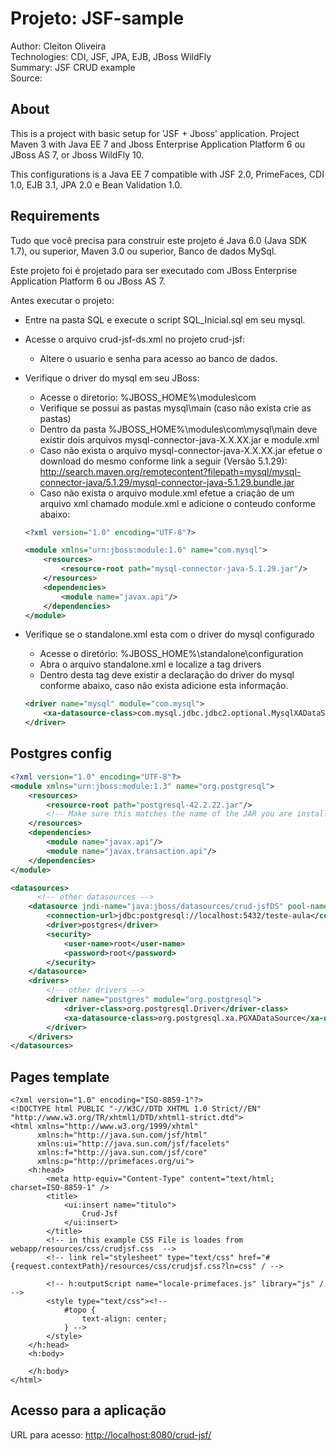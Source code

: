 Projeto: JSF-sample
========================
Author: Cleiton Oliveira <br>
Technologies: CDI, JSF, JPA, EJB, JBoss WildFly <br>
Summary: JSF CRUD example <br>
Source: 

About
-----------

This is a project with basic setup for 'JSF + Jboss' application. Project Maven 3 with Java EE 7 and Jboss Enterprise Application Platform 6 ou JBoss AS 7, or Jboss WildFly 10.

This configurations is a Java EE 7 compatible with JSF 2.0, PrimeFaces, CDI 1.0, EJB 3.1, JPA 2.0 e Bean Validation 1.0. 

Requirements
-------------------

Tudo que você precisa para construir este projeto é Java 6.0 (Java SDK 1.7), ou superior, Maven 3.0 ou superior, Banco de dados MySql. 

Este projeto foi é projetado para ser executado com JBoss Enterprise Application Platform 6 ou JBoss AS 7. 

Antes executar o projeto:
- Entre na pasta SQL e execute o script SQL_Inicial.sql em seu mysql.
- Acesse o arquivo crud-jsf-ds.xml no projeto crud-jsf:
	- Altere o usuario e senha para acesso ao banco de dados.

- Verifique o driver do mysql em seu JBoss:
	- Acesse o diretorio: %JBOSS_HOME%\modules\com
	- Verifique se possui as pastas mysql\main (caso não exista crie as pastas)
	- Dentro da pasta %JBOSS_HOME%\modules\com\mysql\main deve existir dois arquivos mysql-connector-java-X.X.XX.jar e module.xml 
	- Caso não exista o arquivo mysql-connector-java-X.X.XX.jar efetue o download do mesmo conforme link a seguir (Versão 5.1.29): http://search.maven.org/remotecontent?filepath=mysql/mysql-connector-java/5.1.29/mysql-connector-java-5.1.29.bundle.jar
	- Caso não exista o arquivo module.xml efetue a criação de um arquivo xml chamado module.xml e adicione o conteudo conforme abaixo:
	```xml
	<?xml version="1.0" encoding="UTF-8"?>

	<module xmlns="urn:jboss:module:1.0" name="com.mysql">
  		<resources>
    		<resource-root path="mysql-connector-java-5.1.29.jar"/>
  		</resources>
  		<dependencies>
    		<module name="javax.api"/>
  		</dependencies>
	</module>
	
- Verifique se o standalone.xml esta com o driver do mysql configurado
	- Acesse o diretório: %JBOSS_HOME%\standalone\configuration
	- Abra o arquivo standalone.xml e localize a tag drivers
	- Dentro desta tag deve existir a declaração do driver do mysql conforme abaixo, caso não exista adicione esta informação.
	```xml
	<driver name="mysql" module="com.mysql">
		<xa-datasource-class>com.mysql.jdbc.jdbc2.optional.MysqlXADataSource</xa-datasource-class>
	</driver>
	

Postgres config
---------------


```xml
<?xml version="1.0" encoding="UTF-8"?>
<module xmlns="urn:jboss:module:1.3" name="org.postgresql">
    <resources>
        <resource-root path="postgresql-42.2.22.jar"/>
        <!-- Make sure this matches the name of the JAR you are installing -->
    </resources>
    <dependencies>
        <module name="javax.api"/>
        <module name="javax.transaction.api"/>
    </dependencies>
</module>
```

```xml
<datasources>
      <!-- other datasources -->
    <datasource jndi-name="java:jboss/datasources/crud-jsfDS" pool-name="PostgresDS" enabled="true" use-java-context="true">
        <connection-url>jdbc:postgresql://localhost:5432/teste-aula</connection-url>
        <driver>postgres</driver>
        <security>
            <user-name>root</user-name>
            <password>root</password>
        </security>
    </datasource>
    <drivers>
        <!-- other drivers -->
        <driver name="postgres" module="org.postgresql">
            <driver-class>org.postgresql.Driver</driver-class>
            <xa-datasource-class>org.postgresql.xa.PGXADataSource</xa-datasource-class>
        </driver>
    </drivers>
</datasources>
```

Pages template
---------------------

```
<?xml version="1.0" encoding="ISO-8859-1"?>
<!DOCTYPE html PUBLIC "-//W3C//DTD XHTML 1.0 Strict//EN" "http://www.w3.org/TR/xhtml1/DTD/xhtml1-strict.dtd">
<html xmlns="http://www.w3.org/1999/xhtml"
      xmlns:h="http://java.sun.com/jsf/html"
      xmlns:ui="http://java.sun.com/jsf/facelets"
      xmlns:f="http://java.sun.com/jsf/core"
      xmlns:p="http://primefaces.org/ui">
	<h:head>
		<meta http-equiv="Content-Type" content="text/html; charset=ISO-8859-1" />
		<title>
			<ui:insert name="titulo">
				Crud-Jsf
			</ui:insert>
		</title>
		<!-- in this example CSS File is loades from webapp/resources/css/crudjsf.css  -->
		<!-- link rel="stylesheet" type="text/css" href="#{request.contextPath}/resources/css/crudjsf.css?ln=css" / -->

		<!-- h:outputScript name="locale-primefaces.js" library="js" / -->
		<style type="text/css"><!--
			#topo {
				text-align: center;
			} -->
	    </style> 
	</h:head>
	<h:body>
	
	</h:body>
</html>
```


Acesso para a aplicação
---------------------

URL para acesso: <http://localhost:8080/crud-jsf/>
